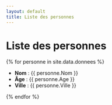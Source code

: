 ```yaml
---
layout: default
title: Liste des personnes
---
```


# Liste des personnes

{% for personne in site.data.donnees %}

- **Nom** : {{ personne.Nom }}
- **Âge** : {{ personne.Age }}
- **Ville** : {{ personne.Ville }}

{% endfor %}
